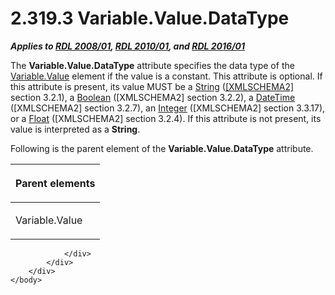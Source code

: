 <html dir="LTR" xmlns:mshelp="http://msdn.microsoft.com/mshelp" xmlns:ddue="http://ddue.schemas.microsoft.com/authoring/2003/5" xmlns:xlink="http://www.w3.org/1999/xlink" xmlns:tool="http://www.microsoft.com/tooltip">
    <head>
        <meta http-equiv="Content-Type" content="text/html; CHARSET=utf-8"></meta>
        <meta name="save" content="history"></meta>
        <title>2.319.3 Variable.Value.DataType</title>
        <xml>
            <mshelp:toctitle title="2.319.3 Variable.Value.DataType"></mshelp:toctitle>
            <mshelp:rltitle title="[MS-RDL]: Variable.Value.DataType"></mshelp:rltitle>
            <mshelp:keyword index="A" term="29d9f8d5-7758-4ed1-8796-115aacc54749"></mshelp:keyword>
            <mshelp:attr name="DCSext.ContentType" value="open specification"></mshelp:attr>
            <mshelp:attr name="AssetID" value="29d9f8d5-7758-4ed1-8796-115aacc54749"></mshelp:attr>
            <mshelp:attr name="TopicType" value="kbRef"></mshelp:attr>
            <mshelp:attr name="DCSext.Title" value="[MS-RDL]: Variable.Value.DataType" />
        </xml>
    </head>
    <body>
        <div id="header">
            <h1 class="heading">2.319.3 Variable.Value.DataType</h1>
        </div>
        <div id="mainSection">
            <div id="mainBody">
                <div id="allHistory" class="saveHistory"></div>
                <div id="sectionSection0" class="section" name="collapseableSection">
                    

<p><b><i>Applies to </i></b><a href="1e855f94-4617-47e4-b89e-0856c6cb420f.html"><b><i>RDL 2008/01</i></b></a><b><i>,
</i></b><a href="3428e690-a348-4ec7-8a6a-8efb42d2cdee.html"><b><i>RDL 2010/01</i></b></a><b><i>,
and </i></b><a href="52ce3983-2bfc-4e72-9359-42aaf5fe4509.html"><b><i>RDL 2016/01</i></b></a></p>

<p>The <b>Variable.Value.DataType</b> attribute specifies the
data type of the <a href="92475a61-4625-4027-b262-e9e973c5144c.html">Variable.Value</a>
element if the value is a constant. This attribute is optional. If this
attribute is present, its value MUST be a <a href="1ed81ef3-a683-45e3-aaad-bd2bbe71bc3d.html">String</a> (<a href="https://go.microsoft.com/fwlink/?LinkId=90610">[XMLSCHEMA2]</a> section
3.2.1), a <a href="4802fa14-3619-43fa-9898-3acab160a24c.html">Boolean</a>
([XMLSCHEMA2] section 3.2.2), a <a href="d3b6da93-3935-4a28-8521-268d6f7f9a9d.html">DateTime</a> ([XMLSCHEMA2]
section 3.2.7), an <a href="176fbb59-c3e2-430c-b1bb-37fd15df813e.html">Integer</a>
([XMLSCHEMA2] section 3.3.17), or a <a href="c7d0946f-992e-4abc-a304-09b53e030692.html">Float</a> ([XMLSCHEMA2]
section 3.2.4). If this attribute is not present, its value is interpreted as a
<b>String</b>.</p>

<p>Following is the parent element of the <b>Variable.Value.DataType</b>
attribute.</p>

<table>
 <thead>
  <tr>
   <th>
   <p>Parent elements</p>
   </th>
  </tr>
 </thead>
 <tr>
  <td>
  <p>Variable.Value</p>
  </td>
 </tr>
</table>

<p> </p>


                </div>
            </div>
        </div>
    </body>
</html>